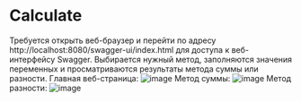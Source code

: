 # Calculate
Требуется открыть веб-браузер и перейти по адресу http://localhost:8080/swagger-ui/index.html для доступа к веб-интерфейсу Swagger. 
Выбирается нужный метод, заполняются значения переменных и просматриваются результаты метода суммы или разности.
Главная веб-страница:
![image](https://github.com/RomanovaAnya/Calculate/assets/161150961/a9d91442-1ec0-49f3-a5c8-2bd056a663d7)
Метод суммы:
![image](https://github.com/RomanovaAnya/Calculate/assets/161150961/9e39b121-5aa2-41b4-8b5d-c2ddef1d453a)
Метод разности:
![image](https://github.com/RomanovaAnya/Calculate/assets/161150961/f55a814b-e8a8-4ca8-b2e7-12330a0ca4cd)

